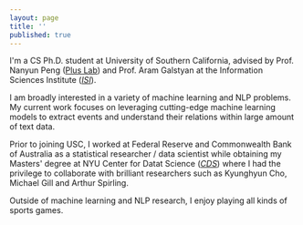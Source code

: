 ```yaml
---
layout: page
title: ''
published: true
---
```


I'm a CS Ph.D. student at University of Southern California, advised by Prof. Nanyun Peng ([Plus Lab](https://vnpeng.net/)) and Prof. Aram Galstyan at the Information Sciences Institute (_[ISI](https://www.isi.edu/people/galstyan/about)_).

I am broadly interested in a variety of machine learning and NLP problems. My current work focuses on leveraging cutting-edge machine learning models to extract events and understand their relations within large amount of text data.

Prior to joining USC, I worked at Federal Reserve and Commonwealth Bank of Australia as a statistical researcher / data scientist while obtaining my Masters' degree at NYU Center for Datat Science (_[CDS](https://cds.nyu.edu)_) where I had the privilege to collaborate with brilliant researchers such as Kyunghyun Cho, Michael Gill and Arthur Spirling.

Outside of machine learning and NLP research, I enjoy playing all kinds of sports games.
